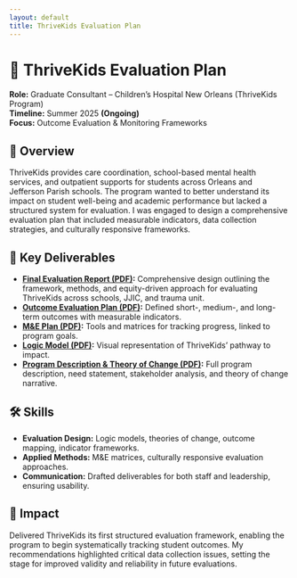```yaml
---
layout: default
title: ThriveKids Evaluation Plan
---
```


# 🌱 ThriveKids Evaluation Plan
**Role:** Graduate Consultant – Children’s Hospital New Orleans (ThriveKids Program)     
**Timeline:** Summer 2025 **(Ongoing)**    
**Focus:** Outcome Evaluation & Monitoring Frameworks     

## 📌 Overview
ThriveKids provides care coordination, school-based mental health services, and outpatient supports for students across Orleans and Jefferson Parish schools. The program wanted to better understand its impact on student well-being and academic performance but lacked a structured system for evaluation. I was engaged to design a comprehensive evaluation plan that included measurable indicators, data collection strategies, and culturally responsive frameworks.

## 📂 Key Deliverables
- **<a href="Final-Evaluation-Design-ThriveKids.pdf" target="_blank" rel="noopener noreferrer">Final Evaluation Report (PDF)</a>:** Comprehensive design outlining the framework, methods, and equity-driven approach for evaluating ThriveKids across schools, JJIC, and trauma unit.   
- **<a href="ThriveKids-Outcome-Evaluation-Plan.pdf" target="_blank" rel="noopener noreferrer">Outcome Evaluation Plan (PDF)</a>:** Defined short-, medium-, and long-term outcomes with measurable indicators.   
- **<a href="ME-Plan-ThriveKids.pdf" target="_blank" rel="noopener noreferrer">M&E Plan (PDF)</a>:** Tools and matrices for tracking progress, linked to program goals.   
- **<a href="Logic-Model-ThriveKids.pdf" target="_blank" rel="noopener noreferrer">Logic Model (PDF)</a>:** Visual representation of ThriveKids’ pathway to impact.   
- **<a href="Program-Description-Theory-of-Change.pdf" target="_blank" rel="noopener noreferrer">Program Description & Theory of Change (PDF)</a>:** Full program description, need statement, stakeholder analysis, and theory of change narrative.     

## 🛠️ Skills
- **Evaluation Design:** Logic models, theories of change, outcome mapping, indicator frameworks.
- **Applied Methods:** M&E matrices, culturally responsive evaluation approaches.
- **Communication:** Drafted deliverables for both staff and leadership, ensuring usability.
  
## 🌟 Impact
Delivered ThriveKids its first structured evaluation framework, enabling the program to begin systematically tracking student outcomes. My recommendations highlighted critical data collection issues, setting the stage for improved validity and reliability in future evaluations.

